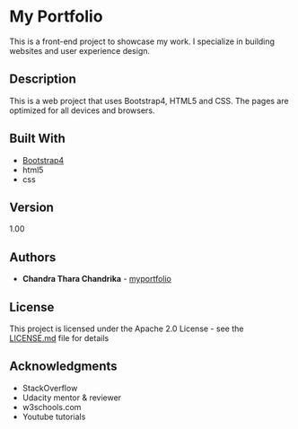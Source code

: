 # My Portfolio

This is a front-end project to showcase my work. I specialize in building websites and user experience design.

## Description

This is a web project that uses Bootstrap4, HTML5 and CSS. The pages are optimized for all devices and browsers.

## Built With

* [Bootstrap4](https://getbootstrap.com/)
* html5
* css

## Version

1.00

## Authors

* **Chandra Thara Chandrika** - [myportfolio](https://github.com/ChandraThara/myportfolio)

## License

This project is licensed under the Apache 2.0 License - see the [LICENSE.md](https://www.apache.org/licenses/LICENSE-2.0) file for details

## Acknowledgments

* StackOverflow
* Udacity mentor & reviewer
* w3schools.com
* Youtube tutorials
